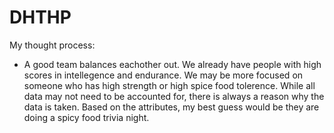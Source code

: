 # DHTHP
My thought process:
- A good team balances eachother out. We already have people with high scores in intellegence and endurance. We may be more focused on someone who has high strength or high spice food tolerence. While all data may not need to be accounted for, there is always a reason why the data is taken. Based on the attributes, my best guess would be they are doing a spicy food trivia night.
